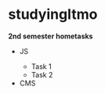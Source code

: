 # studyingItmo
<b>2nd semester hometasks</b>
<ul> 
<li>JS</li>
  <ul>
  <li>Task 1</li>
  <li>Task 2</li>
  </ul>
  <li>CMS</li>
 </ul>
 
   
  

